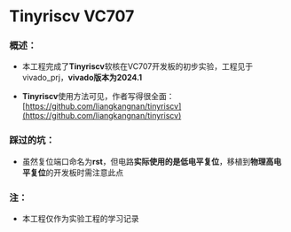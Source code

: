# Tinyriscv  VC707

### 概述：

- 本工程完成了**Tinyriscv**软核在VC707开发板的初步实验，工程见于vivado_prj，**vivado版本为2024.1**

- **Tinyriscv**使用方法可见，作者写得很全面：[https://github.com/liangkangnan/tinyriscv](https://github.com/liangkangnan/tinyriscv)

### 踩过的坑：

- 虽然复位端口命名为**rst**，但电路**实际使用的是低电平复位**，移植到**物理高电平复位**的开发板时需注意此点

### 注：

- 本工程仅作为实验工程的学习记录

